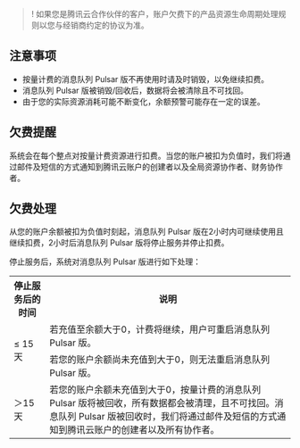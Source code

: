 >! 如果您是腾讯云合作伙伴的客户，账户欠费下的产品资源生命周期处理规则以您与经销商约定的协议为准。

## 注意事项

- 按量计费的消息队列 Pulsar 版不再使用时请及时销毁，以免继续扣费。
- 消息队列 Pulsar 版被销毁/回收后，数据将会被清除且不可找回。
- 由于您的实际资源消耗可能不断变化，余额预警可能存在一定的误差。

## 欠费提醒

系统会在每个整点对按量计费资源进行扣费。当您的账户被扣为负值时，我们将通过邮件及短信的方式通知到腾讯云账户的创建者以及全局资源协作者、财务协作者。

## 欠费处理

从您的账户余额被扣为负值时刻起，消息队列 Pulsar 版在2小时内可继续使用且继续扣费，2小时后消息队列 Pulsar 版将停止服务并停止扣费。

停止服务后，系统对消息队列 Pulsar 版进行如下处理：


<table><tr>
<th>停止服务后的时间</th>
<th>说明</th>
</tr><tr>
<td rowspan="2">≤ 15天</td>
<td>若充值至余额大于0，计费将继续，用户可重启消息队列 Pulsar 版。</td>
</tr><tr>
<td>若您的账户余额尚未充值到大于0，则无法重启消息队列 Pulsar 版。</td>
</tr><tr>
<td>＞15天</td>
<td>若您的账户余额未充值到大于0，按量计费的消息队列 Pulsar 版将被回收，所有数据都会被清理，且不可找回。消息队列 Pulsar 版被回收时，我们将通过邮件及短信的方式通知到腾讯云账户的创建者以及所有协作者。</td>
</tr></table>

